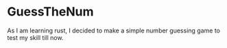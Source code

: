 # GuessTheNum
As I am learning rust, I decided to make a simple number guessing game to test my skill till now.
